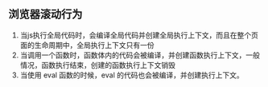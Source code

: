 ## 浏览器滚动行为

1. 当js执行全局代码时，会编译全局代码并创建全局执行上下文，而且在整个页面的生命周期中，全局执行上下文只有一份
2. 当调用一个函数时，函数体内的代码会被编译，并创建函数执行上下文，一般情况，函数执行结束，创建的函数执行上下文销毁
3. 当使用 eval 函数的时候，eval 的代码也会被编译，并创建执行上下文。